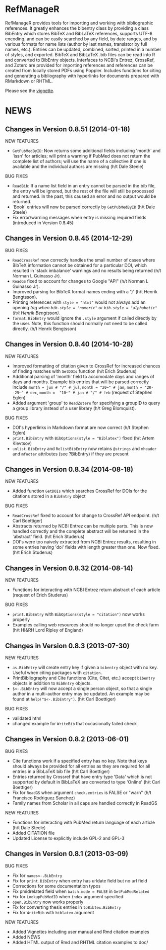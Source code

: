 RefManageR
========
RefManageR provides tools for importing and working with
bibliographic references.  It greatly enhances the bibentry class by
providing a class BibEntry which stores BibTeX and BibLaTeX references,
supports UTF-8 encoding, and can be easily searched by any field, by date
ranges, and by various formats for name lists (author by last names,
translator by full names, etc.). Entries can be updated, combined, sorted,
printed in a number of styles, and exported. BibTeX and BibLaTeX .bib files
can be read into R and converted to BibEntry objects.  Interfaces to NCBI's
Entrez, CrossRef, and Zotero are provided for importing references and
references can be created from locally stored PDFs using Poppler.  Includes
functions for citing and generating a bibliography with hyperlinks for
documents prepared with RMarkdown or RHTML.

Please see the [vignette](http://cran.r-project.org/web/packages/RefManageR/vignettes/manual.pdf).

NEWS
=====================================
Changes in Version 0.8.51 (2014-01-18)
--------------------------------------------------------

NEW FEATURES

* `GetPubMedByID`: Now returns some additional fields including 'month' and 'issn' for
articles; will print a warning if PubMed does not return the complete list
of authors; will use the name of a collective if one is available and the individual
authors are missing (h/t Dale Steele)

BUG FIXES

* `ReadBib`: If a name list field in an entry cannot be parsed in the bib file, the
entry will be ignored, but the rest of the file will still be processed and
returned. In the past, this caused an error and no output would be returned.
* 'Book' entries will now be parsed correctly by `GetPubMedByID` (h/t Dale Steele)
* Fix error/warning messages when entry is missing required fields (introduced in
Version 0.8.45)


Changes in Version 0.8.45 (2014-12-29)
--------------------------------------------------------

BUG FIXES

* `ReadCrossRef` now correctly handles the small number of cases where BibTeX information
cannot be obtained for a particular DOI, which resulted in 'stack imbalance' warnings
and no results being returned (h/t Norman L Guinasso Jr).
* `ReadGS` fixed to account for changes to Google "API" (h/t Norman L Guinasso Jr).
* Improved parsing for BibTeX format names ending with a '}' (h/t Henrik Bengtsson).
* Printing references with `style = "html"` would not always add an opening <cite> tag
when `bib.style = "numeric"` or `bib.style = "alphabetic"` (h/t Henrik Bengtsson).
* `format.BibEntry` would ignore the `.style` argument if called directly by the user.
Note, this function should normally not need to be called directly. (h/t Henrik Bengtsson)

Changes in Version 0.8.40 (2014-10-28)
--------------------------------------------------------

NEW FEATURES

* Improved formatting of citation given to CrossRef for increased chances of finding matches with `GetDOIs`
function (h/t Erich Studerus)
* Additional parsing of 'month' field to accomodate days and ranges of days and months.  Example bib entries
that will be parsed correctly include `month = jun # "/" # jul`, `month = "20~" # jan`,
`month = "20--25~" # dec`, `month =  "10~" # jan # "/" # feb` (request of Stephen Eglen)
* Added argument 'group' to `ReadZotero` for specifying a groupID to query a group library instead of a
user library (h/t Greg Blomquist).

BUG FIXES

* DOI's hyperlinks in Markdown format are now correct (h/t Stephen Eglen)
* `print.BibEntry` with `BibOptions(style = "Biblatex")` fixed (h/t Artem Klevtsov)
* `unlist.BibEntry` and `RelistBibEntry` now retains `@strings` and `mheader` and
`mfooter` attributes (see ?BibEntry) if they are present

Changes in Version 0.8.34 (2014-08-18)
--------------------------------------------------------

NEW FEATURES

* Added function `GetDOIs` which searches CrossRef for DOIs for the citations stored in
a `BibEntry` object

BUG FIXES

* `ReadCrossRef` fixed to account for change to CrossRef API endpoint. (h/t Carl Boettiger)
* Abstracts returned by NCBI Entrez can be multiple parts.  This is now handled correctly and the complete
abstract will be returned in the 'abstract' field. (h/t Erich Studerus)
* DOI's were too naively extracted from NCBI Entrez results, resulting in some entries having 'doi' fields with
length greater than one.  Now fixed. (h/t Erich Studerus)

Changes in Version 0.8.32 (2014-08-14)
--------------------------------------------------------

NEW FEATURES

* Functions for interacting with NCBI Entrez return abstract of each article (request of Erich Studerus)

BUG FIXES

* `print.BibEntry` with `BibOptions(style = "citation")` now works properly
* Examples calling web resources should no longer upset the check farm (h/t HI&RH Lord Ripley of England)


Changes in Version 0.8.3 (2013-07-30)
---------------------------------------------------------

NEW FEATURES

* `as.BibEntry` will create entry key if given a `bibentry` object with no key.  Useful when citing
packages with `citation`.
* PrintBibliography and Cite functions (Cite, Citet, etc.) accept `bibentry` objects in addition to
`BibEntry` objects.
* `$<-.BibEntry` will now accept a single person object, so that a single author in a multi-author entry
may be updated.  An example may be found at `help("$<-.BibEntry")`.  (h/t Carl Boettiger)

BUG FIXES

* validated html
* changed example for `WriteBib` that occasionally failed check

Changes in Version 0.8.2 (2013-06-01)
---------------------------------------------------------

BUG FIXES

* Cite functions work if a specified entry has no key.  Note that keys should always be provided for all entries as they  are required for all entries in a BibLaTeX bib file (h/t Carl Boettiger)
* Entries returned by Crossref that have entry type 'Data' which is not supported by default in BibLaTeX are converted to type 'Online' (h/t Carl Boettiger)
* Fix for `ReadGS` when argument `check.entries` is FALSE or "warn" (h/t Francisco Rodriguez Sanchez)
* Family names from Scholar in all caps are handled correctly in ReadGS

NEW FEATURES

* Functions for interacting with PubMed return language of each article (h/t Dale Steele)
* Added CITATION file
* Updated License to explicitly include GPL-2 and GPL-3

Changes in Version 0.8.1 (2013-03-09)
---------------------------------------------------------

BUG FIXES

* Fix for `names<-.BibEntry`
* Fix for `print.BibEntry` when entry has urldate field but no url field
* Corrections for some documentation typos
* Fix pmidrelated field when `batch.mode = FALSE` in `GetPubMedRelated`
* Fix for `LookupPubMedID` when `index` argument specified
* `open.BibEntry` now works properly
* Fix for converting thesis entries in `toBibtex.BibEntry`
* Fix for `WriteBib` with `biblatex` argument

NEW FEATURES

* Added Vignettes including user manual and Rmd citation examples
* Added NEWS
* Added HTML output of Rmd and RHTML citation examples to doc/
